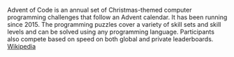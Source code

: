 Advent of Code is an annual set of Christmas-themed computer programming challenges that follow an Advent calendar. 
It has been running since 2015. The programming puzzles cover a variety of skill sets and skill levels and can 
be solved using any programming language. Participants also compete based on speed on both global and private 
leaderboards. [Wikipedia](https://en.wikipedia.org/wiki/Advent_of_Code)
